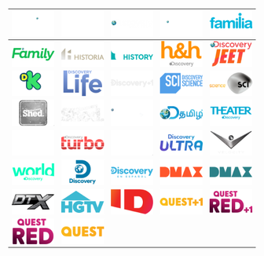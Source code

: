 | ![](https://raw.githubusercontent.com/RevGear/logo/master/International/Discovery/Discovery-Asia.png) | ![](https://raw.githubusercontent.com/RevGear/logo/master/International/Discovery/Discovery-Channel-v2.png) | ![](https://raw.githubusercontent.com/RevGear/logo/master/International/Discovery/Discovery-Channel.png) | ![](https://raw.githubusercontent.com/RevGear/logo/master/International/Discovery/Discovery-Civilization.png) | ![](https://raw.githubusercontent.com/RevGear/logo/master/International/Discovery/Discovery-Familia.png) | 
|:---:|:---:|:---:|:---:|:---:| 
| ![](https://raw.githubusercontent.com/RevGear/logo/master/International/Discovery/Discovery-Family.png) | ![](https://raw.githubusercontent.com/RevGear/logo/master/International/Discovery/Discovery-Historia.png) | ![](https://raw.githubusercontent.com/RevGear/logo/master/International/Discovery/Discovery-History.png) | ![](https://raw.githubusercontent.com/RevGear/logo/master/International/Discovery/Discovery-Home-Health.png) | ![](https://raw.githubusercontent.com/RevGear/logo/master/International/Discovery/Discovery-Jeet.png) | 
| ![](https://raw.githubusercontent.com/RevGear/logo/master/International/Discovery/Discovery-Kids.png) | ![](https://raw.githubusercontent.com/RevGear/logo/master/International/Discovery/Discovery-Life.png) | ![](https://raw.githubusercontent.com/RevGear/logo/master/International/Discovery/Discovery-Plus1.png) | ![](https://raw.githubusercontent.com/RevGear/logo/master/International/Discovery/Discovery-Science.png) | ![](https://raw.githubusercontent.com/RevGear/logo/master/International/Discovery/Discovery-Science_1.png) | 
| ![](https://raw.githubusercontent.com/RevGear/logo/master/International/Discovery/Discovery-Shed.png) | ![](https://raw.githubusercontent.com/RevGear/logo/master/International/Discovery/Discovery-Shed_1.png) | ![](https://raw.githubusercontent.com/RevGear/logo/master/International/Discovery/Discovery-Showcase.png) | ![](https://raw.githubusercontent.com/RevGear/logo/master/International/Discovery/Discovery-Tamil.png) | ![](https://raw.githubusercontent.com/RevGear/logo/master/International/Discovery/Discovery-Theater.png) | 
| ![](https://raw.githubusercontent.com/RevGear/logo/master/International/Discovery/Discovery-Travel-And-Living.png) | ![](https://raw.githubusercontent.com/RevGear/logo/master/International/Discovery/Discovery-Turbo.png) | ![](https://raw.githubusercontent.com/RevGear/logo/master/International/Discovery/Discovery-Turbo_1.png) | ![](https://raw.githubusercontent.com/RevGear/logo/master/International/Discovery/Discovery-Ultra.png) | ![](https://raw.githubusercontent.com/RevGear/logo/master/International/Discovery/Discovery-Velocity.png) | 
| ![](https://raw.githubusercontent.com/RevGear/logo/master/International/Discovery/Discovery-World.png) | ![](https://raw.githubusercontent.com/RevGear/logo/master/International/Discovery/Discovery.png) | ![](https://raw.githubusercontent.com/RevGear/logo/master/International/Discovery/Discoveryen-Espanol.png) | ![](https://raw.githubusercontent.com/RevGear/logo/master/International/Discovery/DMAX-Germany.png) | ![](https://raw.githubusercontent.com/RevGear/logo/master/International/Discovery/DMAX.png) | 
| ![](https://raw.githubusercontent.com/RevGear/logo/master/International/Discovery/DTX.png) | ![](https://raw.githubusercontent.com/RevGear/logo/master/International/Discovery/HGTV.png) | ![](https://raw.githubusercontent.com/RevGear/logo/master/International/Discovery/Investigation-Discovery.png) | ![](https://raw.githubusercontent.com/RevGear/logo/master/International/Discovery/Quest-Plus1.png) | ![](https://raw.githubusercontent.com/RevGear/logo/master/International/Discovery/Quest-Red-Plus1.png) | 
| ![](https://raw.githubusercontent.com/RevGear/logo/master/International/Discovery/Quest-Red.png) | ![](https://raw.githubusercontent.com/RevGear/logo/master/International/Discovery/Quest.png)  | 
